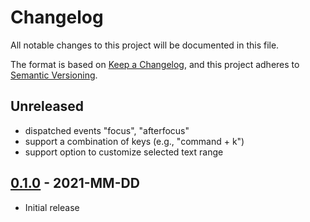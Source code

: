 # Changelog

All notable changes to this project will be documented in this file.

The format is based on [Keep a Changelog](https://keepachangelog.com/en/1.0.0/),
and this project adheres to [Semantic Versioning](https://semver.org/spec/v2.0.0.html).

## Unreleased

- dispatched events "focus", "afterfocus"
- support a combination of keys (e.g., "command + k")
- support option to customize selected text range

## [0.1.0](https://github.com/metonym/svelte-focus-key/releases/tag/v0.1.0) - 2021-MM-DD

- Initial release
